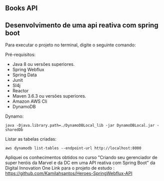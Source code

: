<h2>Books API</h2>

<h2>Desenvolvimento de uma api reativa com spring boot</h2>
Para executar o projeto no terminal, digite o seguinte comando:

Pré-requisitos:
* Java 8 ou versões superiores.
* Spring Webflux
* Spring Data
* Junit
* Sl4j
* Reactor
* Maven 3.6.3 ou versões superiores.
* Amazon AWS Cli
* DynamoDB

Dynamo:
```shell script
java -Djava.library.path=./DynamoDBLocal_lib -jar DynamoDBLocal.jar -sharedDb
```

Listar as tabelas criadas:
```shell script
aws dynamodb list-tables --endpoint-url http://localhost:8000
```

Apliquei os conhecimentos obtidos no curso "Criando seu gerenciador de super heróis da Marvel e da DC em uma API reativa com Spring Boot" da Digital Innovation One
Link para o projeto de estudo : https://github.com/Kamilahsantos/Heroes-SpringWebflux-API
